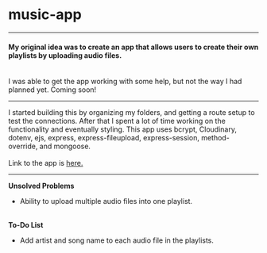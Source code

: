# music-app
<hr>
 
<h4> My original idea was to create an app that allows users to create their own playlists by uploading audio files. </h4>
<br>
I was able to get the app working with some help, but not the way I had planned yet. Coming soon!
<hr>
I started building this by organizing my folders, and getting a route setup to test the connections. After that I spent a lot of time working on the functionality and eventually styling. This app uses bcrypt, Cloudinary, dotenv, ejs, express, express-fileupload, express-session, method-override, and mongoose.
<br> <br>
Link to the app is
<a href="https://seir-music-app.herokuapp.com/">
  here.
</a>
<hr>
<strong> Unsolved Problems </strong>
<ul>
  <li>Ability to upload multiple audio files into one playlist.</li>
</ul>
<br>
<strong> To-Do List </strong>
<ul>
  <li>Add artist and song name to each audio file in the playlists.</li>
</ul>




